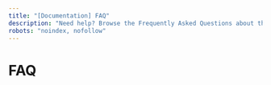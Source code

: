 ```yaml
---
title: "[Documentation] FAQ"
description: "Need help? Browse the Frequently Asked Questions about the mmesh multi-cloud integration platform and services."
robots: "noindex, nofollow"
---
```


# FAQ
